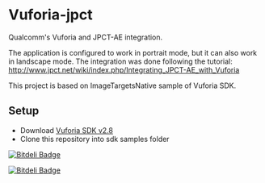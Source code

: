 Vuforia-jpct
=========

Qualcomm's Vuforia and JPCT-AE integration.

The application is configured to work in portrait mode, but it can also work in landscape mode.
The integration was done following the tutorial: http://www.jpct.net/wiki/index.php/Integrating_JPCT-AE_with_Vuforia

This project is based on ImageTargetsNative sample of Vuforia SDK. 

Setup
-----
* Download  [Vuforia SDK v2.8][1]
* Clone this repository into sdk samples folder

[1]: https://developer.vuforia.com/resources/sdk/android


[![Bitdeli Badge](https://d2weczhvl823v0.cloudfront.net/sidneibjunior/vuforia-jpct/trend.png)](https://bitdeli.com/free "Bitdeli Badge")



[![Bitdeli Badge](https://d2weczhvl823v0.cloudfront.net/sidneibjunior/vuforia-jpct/trend.png)](https://bitdeli.com/free "Bitdeli Badge")

